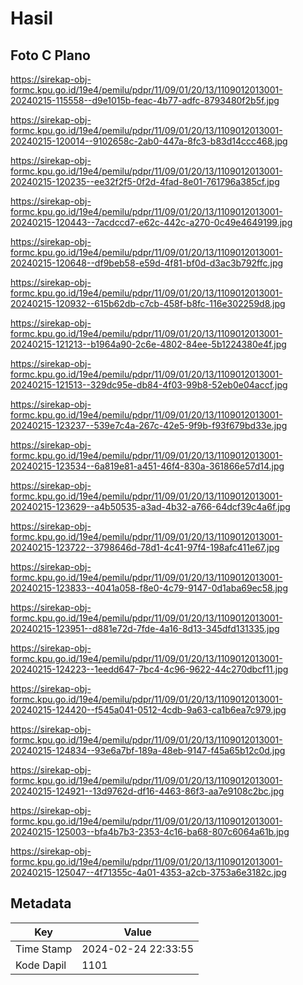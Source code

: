 # Hasil

## Foto C Plano

https://sirekap-obj-formc.kpu.go.id/19e4/pemilu/pdpr/11/09/01/20/13/1109012013001-20240215-115558--d9e1015b-feac-4b77-adfc-8793480f2b5f.jpg

https://sirekap-obj-formc.kpu.go.id/19e4/pemilu/pdpr/11/09/01/20/13/1109012013001-20240215-120014--9102658c-2ab0-447a-8fc3-b83d14ccc468.jpg

https://sirekap-obj-formc.kpu.go.id/19e4/pemilu/pdpr/11/09/01/20/13/1109012013001-20240215-120235--ee32f2f5-0f2d-4fad-8e01-761796a385cf.jpg

https://sirekap-obj-formc.kpu.go.id/19e4/pemilu/pdpr/11/09/01/20/13/1109012013001-20240215-120443--7acdccd7-e62c-442c-a270-0c49e4649199.jpg

https://sirekap-obj-formc.kpu.go.id/19e4/pemilu/pdpr/11/09/01/20/13/1109012013001-20240215-120648--df9beb58-e59d-4f81-bf0d-d3ac3b792ffc.jpg

https://sirekap-obj-formc.kpu.go.id/19e4/pemilu/pdpr/11/09/01/20/13/1109012013001-20240215-120932--615b62db-c7cb-458f-b8fc-116e302259d8.jpg

https://sirekap-obj-formc.kpu.go.id/19e4/pemilu/pdpr/11/09/01/20/13/1109012013001-20240215-121213--b1964a90-2c6e-4802-84ee-5b1224380e4f.jpg

https://sirekap-obj-formc.kpu.go.id/19e4/pemilu/pdpr/11/09/01/20/13/1109012013001-20240215-121513--329dc95e-db84-4f03-99b8-52eb0e04accf.jpg

https://sirekap-obj-formc.kpu.go.id/19e4/pemilu/pdpr/11/09/01/20/13/1109012013001-20240215-123237--539e7c4a-267c-42e5-9f9b-f93f679bd33e.jpg

https://sirekap-obj-formc.kpu.go.id/19e4/pemilu/pdpr/11/09/01/20/13/1109012013001-20240215-123534--6a819e81-a451-46f4-830a-361866e57d14.jpg

https://sirekap-obj-formc.kpu.go.id/19e4/pemilu/pdpr/11/09/01/20/13/1109012013001-20240215-123629--a4b50535-a3ad-4b32-a766-64dcf39c4a6f.jpg

https://sirekap-obj-formc.kpu.go.id/19e4/pemilu/pdpr/11/09/01/20/13/1109012013001-20240215-123722--3798646d-78d1-4c41-97f4-198afc411e67.jpg

https://sirekap-obj-formc.kpu.go.id/19e4/pemilu/pdpr/11/09/01/20/13/1109012013001-20240215-123833--4041a058-f8e0-4c79-9147-0d1aba69ec58.jpg

https://sirekap-obj-formc.kpu.go.id/19e4/pemilu/pdpr/11/09/01/20/13/1109012013001-20240215-123951--d881e72d-7fde-4a16-8d13-345dfd131335.jpg

https://sirekap-obj-formc.kpu.go.id/19e4/pemilu/pdpr/11/09/01/20/13/1109012013001-20240215-124223--1eedd647-7bc4-4c96-9622-44c270dbcf11.jpg

https://sirekap-obj-formc.kpu.go.id/19e4/pemilu/pdpr/11/09/01/20/13/1109012013001-20240215-124420--f545a041-0512-4cdb-9a63-ca1b6ea7c979.jpg

https://sirekap-obj-formc.kpu.go.id/19e4/pemilu/pdpr/11/09/01/20/13/1109012013001-20240215-124834--93e6a7bf-189a-48eb-9147-f45a65b12c0d.jpg

https://sirekap-obj-formc.kpu.go.id/19e4/pemilu/pdpr/11/09/01/20/13/1109012013001-20240215-124921--13d9762d-df16-4463-86f3-aa7e9108c2bc.jpg

https://sirekap-obj-formc.kpu.go.id/19e4/pemilu/pdpr/11/09/01/20/13/1109012013001-20240215-125003--bfa4b7b3-2353-4c16-ba68-807c6064a61b.jpg

https://sirekap-obj-formc.kpu.go.id/19e4/pemilu/pdpr/11/09/01/20/13/1109012013001-20240215-125047--4f71355c-4a01-4353-a2cb-3753a6e3182c.jpg


## Metadata

| Key        | Value               |
| ---------- | ------------------- |
| Time Stamp | 2024-02-24 22:33:55 |
| Kode Dapil | 1101                |



